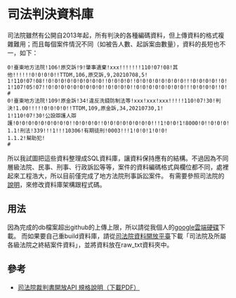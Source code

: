 # 司法判決資料庫

司法院雖然有公開自2013年起，所有判決的各種編碼資料，但上傳資料的格式複雜難用；而且每個案件情況不同（如被告人數、起訴案由數量），資料的長短也不一，如下：

```
0!臺東地方法院!106!原交訴!9!肇事遺棄!xxx!!!!!!!110!07!08!其他!!!!!!0!0!0!0!!TTDM,106,原交訴,9,20210708,5!
1!110!07!08!!0!0!0!0!0!0!0!0!0!!0!0!0!0!!0!0!0!0!0!0!0!0!!!0!0!0!0!!0!!0!0!0!0!0!0!0!0!0!0!0!0!0!0!0!0!!!!!!!!!!!!!!0!0!!!!
1!107!05!07!!0!0!0!0!0!0!0!0!0!!0!0!0!0!!0!0!0!0!0!0!0!0!!!0!0!0!0!!0!!0!0!0!0!0!0!0!0!0!0!0!0!0!0!0!0!!!!!!!!!!!!!!0!0!!!!
#
0!臺東地方法院!109!原金訴!34!違反洗錢防制法等!xxx!xxx!xxx!!!!!110!07!30!判決!1.00!!!!!0!0!0!0!!TTDM,109,原金訴,34,20210730,1!
1!110!07!30!公設辯護人辯護!0!0!0!0!0!0!0!0!0!!0!0!0!0!!0!0!0!0!0!0!0!0!!!1!0!0!1!8000!0!!0!0!0!0!0!0!0!0!0!0!0!0!0!0!0!0!!!!!!!!!!!!!!0!0!!!!
1.1!刑法!339!!!1!!!10306!有期徒刑!0003!!!1!0!0!1!0!0!
1.1.2!幫助犯!
#
```

所以我試圖把這些資料整理成SQL資料庫，讓資料保持應有的結構。不過因為不同層級法院、民事、刑事、行政訴訟等等，案件的資料編碼格式與欄位都不同，處裡起來工程浩大，所以目前僅完成了地方法院刑事訴訟案件。
有需要參照司法院的[說明](https://opendata.judicial.gov.tw/dataset/detail?datasetId=29886)，來修改資料庫架構跟程式碼。



## 用法

因為完成的db檔案超出github的上傳上限，所以請從我個人的[google雲端硬碟](https://drive.google.com/file/d/1wcARfqmAPXYOcuY7RqqO8l67VHGzw98b/view?usp=sharing)下載。
而如果要自己重build資料庫，請從[司法院資料開放平臺](https://opendata.judicial.gov.tw/)下載「司法院及所屬各級法院之終結案件資料」，並將資料放在raw_txt資料夾中。


## 參考

- [司法院裁判書開放API 規格說明（下載PDF）](https://www.google.com/url?sa=i&url=https%3A%2F%2Fopendata.judicial.gov.tw%2Fapi%2FNewses%2F37%2Ffile&psig=AOvVaw28ogVlgknhCODOmrHucYf0&ust=1720084777638000&source=images&cd=vfe&opi=89978449&ved=0CAcQr5oMahcKEwjgzLKixYqHAxUAAAAAHQAAAAAQBA)